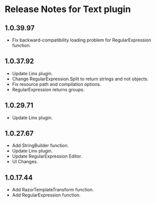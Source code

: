 # Release Notes for Text plugin

<a id="1_0_39_97"></a>
## 1.0.39.97
- Fix backward-compatibility loading problem for RegularExpression function.

<a id="1_0_37_92"></a>
## 1.0.37.92
- Update Linx plugin.
- Change RegularExpression.Split to return strings and not objects.
- Fix resource path and compilation options.
- RegularExpression returns groups.

<a id="1_0_29_71"></a>
## 1.0.29.71
- Update Linx plugin.

<a id="1_0_27_67"></a>
## 1.0.27.67
- Add StringBuilder function.
- Update Linx plugin.
- Update RegularExpression Editor.
- UI Changes.

<a id="1_0_17_44"></a>
## 1.0.17.44
- Add RazorTemplateTransform function.
- Add RegularExpression function.
